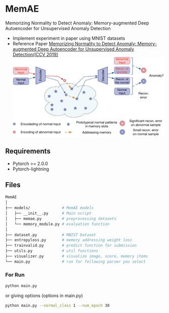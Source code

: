 # MemAE
 Memorizing Normality to Detect Anomaly: Memory-augmented Deep Autoencoder for Unsupervised Anomaly Detection
- Implement experiment in paper using MNIST datasets
- Reference Paper [Memorizing Normality to Detect Anomaly: Memory-augmented Deep Autoencoder for Unsupervised Anomaly Detection(ICCV 2019)](https://arxiv.org/pdf/1904.02639.pdf)  
![image](./pics/MemAE.png)  

## Requirements
* Pytorch >= 2.0.0  
* Pytorch-lightning  
  
## Files  
```bash
MemAE  
│  
├── models/              # MemAE models
│   ├── __init__.py      # Main script  
│   ├── memae.py         # preprocessing datasets  
│   └── memory_module.py # evaluation function  
│
├── dataset.py           # MNIST Dataset
├── entropyloss.py       # memory addressing weight loss
├── trainvalid.py        # predict function for submission  
├── utils.py             # util functions
├── visualizer.py        # visualize image, score, memory items
└── main.py              # run for following parser you select
```
### For Run
```bash
python main.py
```
or giving options (options in main.py)  
```bash
python main.py --normal_class 1 --num_epoch 30
```
